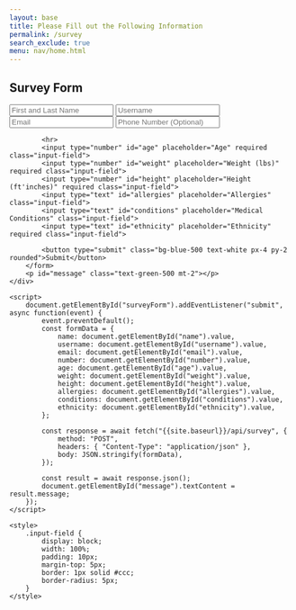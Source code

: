 ```yaml
---
layout: base
title: Please Fill out the Following Information
permalink: /survey
search_exclude: true
menu: nav/home.html 
---
```


<div class="bg-gray-100 flex items-center justify-center h-screen">
    <div class="bg-white p-8 rounded-lg shadow-lg max-w-md w-full">
        <h2 class="text-xl font-bold text-gray-800 mb-4">Survey Form</h2>
        <form id="surveyForm" class="space-y-4">
            <input type="text" id="name" placeholder="First and Last Name" required class="input-field">
            <input type="text" id="username" placeholder="Username" required class="input-field">
            <input type="email" id="email" placeholder="Email" required class="input-field">
            <input type="text" id="number" placeholder="Phone Number (Optional)" class="input-field">

            <hr>
            <input type="number" id="age" placeholder="Age" required class="input-field">
            <input type="number" id="weight" placeholder="Weight (lbs)" required class="input-field">
            <input type="number" id="height" placeholder="Height (ft'inches)" required class="input-field">
            <input type="text" id="allergies" placeholder="Allergies" class="input-field">
            <input type="text" id="conditions" placeholder="Medical Conditions" class="input-field">
            <input type="text" id="ethnicity" placeholder="Ethnicity" required class="input-field">

            <button type="submit" class="bg-blue-500 text-white px-4 py-2 rounded">Submit</button>
        </form>
        <p id="message" class="text-green-500 mt-2"></p>
    </div>

    <script>
        document.getElementById("surveyForm").addEventListener("submit", async function(event) {
            event.preventDefault();
            const formData = {
                name: document.getElementById("name").value,
                username: document.getElementById("username").value,
                email: document.getElementById("email").value,
                number: document.getElementById("number").value,
                age: document.getElementById("age").value,
                weight: document.getElementById("weight").value,
                height: document.getElementById("height").value,
                allergies: document.getElementById("allergies").value,
                conditions: document.getElementById("conditions").value,
                ethnicity: document.getElementById("ethnicity").value,
            };

            const response = await fetch("{{site.baseurl}}/api/survey", {
                method: "POST",
                headers: { "Content-Type": "application/json" },
                body: JSON.stringify(formData),
            });

            const result = await response.json();
            document.getElementById("message").textContent = result.message;
        });
    </script>

    <style>
        .input-field {
            display: block;
            width: 100%;
            padding: 10px;
            margin-top: 5px;
            border: 1px solid #ccc;
            border-radius: 5px;
        }
    </style>
</div>

